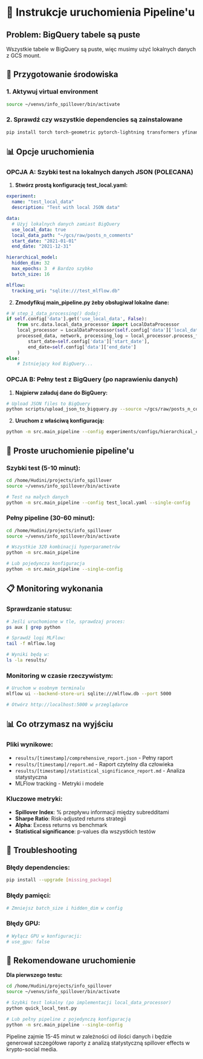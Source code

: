 # 🚀 Instrukcje uruchomienia Pipeline'u

## Problem: BigQuery tabele są puste
Wszystkie tabele w BigQuery są puste, więc musimy użyć lokalnych danych z GCS mount.

## 🔧 Przygotowanie środowiska

### 1. Aktywuj virtual environment
```bash
source ~/venvs/info_spillover/bin/activate
```

### 2. Sprawdź czy wszystkie dependencies są zainstalowane
```bash
pip install torch torch-geometric pytorch-lightning transformers yfinance db-dtypes google-cloud-bigquery pandas numpy scikit-learn scipy statsmodels networkx matplotlib seaborn mlflow
```

## 📊 Opcje uruchomienia

### OPCJA A: Szybki test na lokalnych danych JSON (POLECANA)

1. **Stwórz prostą konfigurację test_local.yaml:**
```yaml
experiment:
  name: "test_local_data"
  description: "Test with local JSON data"

data:
  # Użyj lokalnych danych zamiast BigQuery
  use_local_data: true
  local_data_path: "~/gcs/raw/posts_n_comments"
  start_date: "2021-01-01"
  end_date: "2021-12-31"

hierarchical_model:
  hidden_dim: 32
  max_epochs: 3  # Bardzo szybko
  batch_size: 16

mlflow:
  tracking_uri: "sqlite:///test_mlflow.db"
```

2. **Zmodyfikuj main_pipeline.py żeby obsługiwał lokalne dane:**
```python
# W step_1_data_processing() dodaj:
if self.config['data'].get('use_local_data', False):
    from src.data.local_data_processor import LocalDataProcessor
    local_processor = LocalDataProcessor(self.config['data']['local_data_path'])
    processed_data, network, processing_log = local_processor.process_full_pipeline(
        start_date=self.config['data']['start_date'],
        end_date=self.config['data']['end_date']
    )
else:
    # Istniejący kod BigQuery...
```

### OPCJA B: Pełny test z BigQuery (po naprawieniu danych)

1. **Najpierw załaduj dane do BigQuery:**
```bash
# Upload JSON files to BigQuery
python scripts/upload_json_to_bigquery.py --source ~/gcs/raw/posts_n_comments --dataset spillover_statistical_test
```

2. **Uruchom z właściwą konfiguracją:**
```bash
python -m src.main_pipeline --config experiments/configs/hierarchical_config.yaml --single-config
```

## 🎯 Proste uruchomienie pipeline'u

### Szybki test (5-10 minut):
```bash
cd /home/Hudini/projects/info_spillover
source ~/venvs/info_spillover/bin/activate

# Test na małych danych
python -m src.main_pipeline --config test_local.yaml --single-config
```

### Pełny pipeline (30-60 minut):
```bash
cd /home/Hudini/projects/info_spillover
source ~/venvs/info_spillover/bin/activate

# Wszystkie 320 kombinacji hyperparametrów
python -m src.main_pipeline

# Lub pojedyncza konfiguracja
python -m src.main_pipeline --single-config
```

## 📋 Monitoring wykonania

### Sprawdzanie statusu:
```bash
# Jeśli uruchomione w tle, sprawdzaj proces:
ps aux | grep python

# Sprawdź logi MLFlow:
tail -f mlflow.log

# Wyniki będą w:
ls -la results/
```

### Monitoring w czasie rzeczywistym:
```bash
# Uruchom w osobnym terminalu
mlflow ui --backend-store-uri sqlite:///mlflow.db --port 5000

# Otwórz http://localhost:5000 w przeglądarce
```

## 📊 Co otrzymasz na wyjściu

### Pliki wynikowe:
- `results/[timestamp]/comprehensive_report.json` - Pełny raport
- `results/[timestamp]/report.md` - Raport czytelny dla człowieka
- `results/[timestamp]/statistical_significance_report.md` - Analiza statystyczna
- MLFlow tracking - Metryki i modele

### Kluczowe metryki:
- **Spillover Index**: % przepływu informacji między subredditami
- **Sharpe Ratio**: Risk-adjusted returns strategii
- **Alpha**: Excess returns vs benchmark
- **Statistical significance**: p-values dla wszystkich testów

## 🔧 Troubleshooting

### Błędy dependencies:
```bash
pip install --upgrade [missing_package]
```

### Błędy pamięci:
```bash
# Zmniejsz batch_size i hidden_dim w config
```

### Błędy GPU:
```bash
# Wyłącz GPU w konfiguracji:
# use_gpu: false
```

## 🚀 Rekomendowane uruchomienie

**Dla pierwszego testu:**
```bash
cd /home/Hudini/projects/info_spillover
source ~/venvs/info_spillover/bin/activate

# Szybki test lokalny (po implementacji local_data_processor)
python quick_local_test.py

# Lub pełny pipeline z pojedynczą konfiguracją
python -m src.main_pipeline --single-config
```

Pipeline zajmie 15-45 minut w zależności od ilości danych i będzie generował szczegółowe raporty z analizą statystyczną spillover effects w krypto-social media.